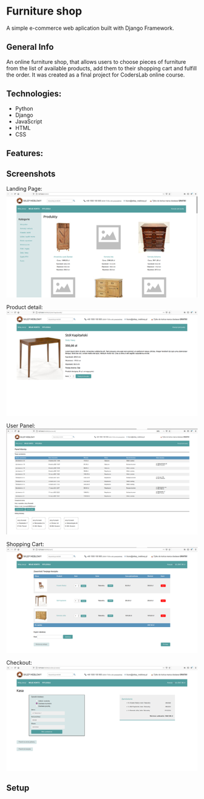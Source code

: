 # Furniture shop
A simple e-commerce web aplication built with Django Framework.

## General Info
An online furniture shop, that allows users to choose pieces of furniture from the list of available products, add them to their shopping cart and fulfill the order. It was created as a final project for CodersLab online course.

## Technologies:
- Python
- Django
- JavaScript
- HTML
- CSS

## Features:

## Screenshots
Landing Page:
![Product list screen](./screenshots/Product_list.png)

Product detail:
![Product list screen](./screenshots/Product_detail.png)

User Panel:
![Product list screen](./screenshots/User_panel.png)

Shopping Cart:
![Product list screen](./screenshots/Cart.png)

Checkout:
![Product list screen](./screenshots/Checkout.png)

## Setup


